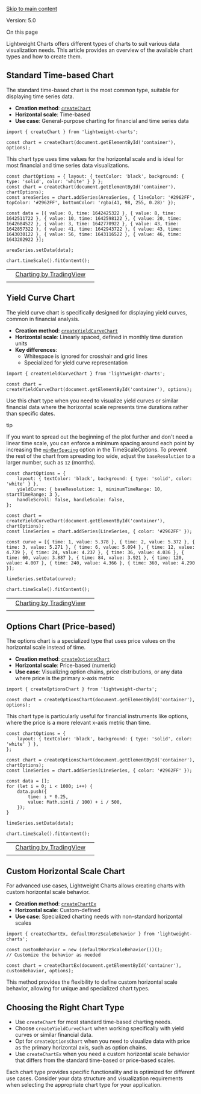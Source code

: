 [Skip to main content](https://tradingview.github.io/lightweight-charts/docs/chart-types#__docusaurus_skipToContent_fallback)

Version: 5.0

On this page

Lightweight Charts offers different types of charts to suit various data visualization needs. This article provides an overview of the available chart types and how to create them.

## Standard Time-based Chart [​](https://tradingview.github.io/lightweight-charts/docs/chart-types\#standard-time-based-chart "Direct link to Standard Time-based Chart")

The standard time-based chart is the most common type, suitable for displaying time series data.

- **Creation method**: [`createChart`](https://tradingview.github.io/lightweight-charts/docs/api/functions/createChart)
- **Horizontal scale**: Time-based
- **Use case**: General-purpose charting for financial and time series data

```codeBlockLines_e6Vv
import { createChart } from 'lightweight-charts';

const chart = createChart(document.getElementById('container'), options);

```

This chart type uses time values for the horizontal scale and is ideal for most financial and time series data visualizations.

```codeBlockLines_e6Vv
const chartOptions = { layout: { textColor: 'black', background: { type: 'solid', color: 'white' } } };
const chart = createChart(document.getElementById('container'), chartOptions);
const areaSeries = chart.addSeries(AreaSeries, { lineColor: '#2962FF', topColor: '#2962FF', bottomColor: 'rgba(41, 98, 255, 0.28)' });

const data = [{ value: 0, time: 1642425322 }, { value: 8, time: 1642511722 }, { value: 10, time: 1642598122 }, { value: 20, time: 1642684522 }, { value: 3, time: 1642770922 }, { value: 43, time: 1642857322 }, { value: 41, time: 1642943722 }, { value: 43, time: 1643030122 }, { value: 56, time: 1643116522 }, { value: 46, time: 1643202922 }];

areaSeries.setData(data);

chart.timeScale().fitContent();

```

|     |     |     |
| --- | --- | --- |
|  | [Charting by TradingView](https://www.tradingview.com/?utm_medium=lwc-link&utm_campaign=lwc-chart&utm_source=tradingview.github.io/lightweight-charts/docs/chart-types "Charting by TradingView") |  |
|  |  |  |

## Yield Curve Chart [​](https://tradingview.github.io/lightweight-charts/docs/chart-types\#yield-curve-chart "Direct link to Yield Curve Chart")

The yield curve chart is specifically designed for displaying yield curves, common in financial analysis.

- **Creation method**: [`createYieldCurveChart`](https://tradingview.github.io/lightweight-charts/docs/api/functions/createYieldCurveChart)
- **Horizontal scale**: Linearly spaced, defined in monthly time duration units
- **Key differences**:
  - Whitespace is ignored for crosshair and grid lines
  - Specialized for yield curve representation

```codeBlockLines_e6Vv
import { createYieldCurveChart } from 'lightweight-charts';

const chart = createYieldCurveChart(document.getElementById('container'), options);

```

Use this chart type when you need to visualize yield curves or similar financial data where the horizontal scale represents time durations rather than specific dates.

tip

If you want to spread out the beginning of the plot further and don't need a linear time scale, you can enforce a minimum spacing around each point by increasing the [`minBarSpacing`](https://tradingview.github.io/lightweight-charts/docs/api/interfaces/TimeScaleOptions#minbarspacing) option in the TimeScaleOptions. To prevent the rest of the chart from spreading too wide, adjust the `baseResolution` to a larger number, such as `12` (months).

```codeBlockLines_e6Vv
const chartOptions = {
    layout: { textColor: 'black', background: { type: 'solid', color: 'white' } },
    yieldCurve: { baseResolution: 1, minimumTimeRange: 10, startTimeRange: 3 },
    handleScroll: false, handleScale: false,
};

const chart = createYieldCurveChart(document.getElementById('container'), chartOptions);
const lineSeries = chart.addSeries(LineSeries, { color: '#2962FF' });

const curve = [{ time: 1, value: 5.378 }, { time: 2, value: 5.372 }, { time: 3, value: 5.271 }, { time: 6, value: 5.094 }, { time: 12, value: 4.739 }, { time: 24, value: 4.237 }, { time: 36, value: 4.036 }, { time: 60, value: 3.887 }, { time: 84, value: 3.921 }, { time: 120, value: 4.007 }, { time: 240, value: 4.366 }, { time: 360, value: 4.290 }];

lineSeries.setData(curve);

chart.timeScale().fitContent();

```

|     |     |     |
| --- | --- | --- |
|  | [Charting by TradingView](https://www.tradingview.com/?utm_medium=lwc-link&utm_campaign=lwc-chart&utm_source=tradingview.github.io/lightweight-charts/docs/chart-types "Charting by TradingView") |  |
|  |  |  |

## Options Chart (Price-based) [​](https://tradingview.github.io/lightweight-charts/docs/chart-types\#options-chart-price-based "Direct link to Options Chart (Price-based)")

The options chart is a specialized type that uses price values on the horizontal scale instead of time.

- **Creation method**: [`createOptionsChart`](https://tradingview.github.io/lightweight-charts/docs/api/functions/createOptionsChart)
- **Horizontal scale**: Price-based (numeric)
- **Use case**: Visualizing option chains, price distributions, or any data where price is the primary x-axis metric

```codeBlockLines_e6Vv
import { createOptionsChart } from 'lightweight-charts';

const chart = createOptionsChart(document.getElementById('container'), options);

```

This chart type is particularly useful for financial instruments like options, where the price is a more relevant x-axis metric than time.

```codeBlockLines_e6Vv
const chartOptions = {
    layout: { textColor: 'black', background: { type: 'solid', color: 'white' } },
};

const chart = createOptionsChart(document.getElementById('container'), chartOptions);
const lineSeries = chart.addSeries(LineSeries, { color: '#2962FF' });

const data = [];
for (let i = 0; i < 1000; i++) {
    data.push({
        time: i * 0.25,
        value: Math.sin(i / 100) + i / 500,
    });
}

lineSeries.setData(data);

chart.timeScale().fitContent();

```

|     |     |     |
| --- | --- | --- |
|  | [Charting by TradingView](https://www.tradingview.com/?utm_medium=lwc-link&utm_campaign=lwc-chart&utm_source=tradingview.github.io/lightweight-charts/docs/chart-types "Charting by TradingView") |  |
|  |  |  |

## Custom Horizontal Scale Chart [​](https://tradingview.github.io/lightweight-charts/docs/chart-types\#custom-horizontal-scale-chart "Direct link to Custom Horizontal Scale Chart")

For advanced use cases, Lightweight Charts allows creating charts with custom horizontal scale behavior.

- **Creation method**: [`createChartEx`](https://tradingview.github.io/lightweight-charts/docs/api/functions/createChartEx)
- **Horizontal scale**: Custom-defined
- **Use case**: Specialized charting needs with non-standard horizontal scales

```codeBlockLines_e6Vv
import { createChartEx, defaultHorzScaleBehavior } from 'lightweight-charts';

const customBehavior = new (defaultHorzScaleBehavior())();
// Customize the behavior as needed

const chart = createChartEx(document.getElementById('container'), customBehavior, options);

```

This method provides the flexibility to define custom horizontal scale behavior, allowing for unique and specialized chart types.

## Choosing the Right Chart Type [​](https://tradingview.github.io/lightweight-charts/docs/chart-types\#choosing-the-right-chart-type "Direct link to Choosing the Right Chart Type")

- Use `createChart` for most standard time-based charting needs.
- Choose `createYieldCurveChart` when working specifically with yield curves or similar financial data.
- Opt for `createOptionsChart` when you need to visualize data with price as the primary horizontal axis, such as option chains.
- Use `createChartEx` when you need a custom horizontal scale behavior that differs from the standard time-based or price-based scales.

Each chart type provides specific functionality and is optimized for different use cases. Consider your data structure and visualization requirements when selecting the appropriate chart type for your application.
